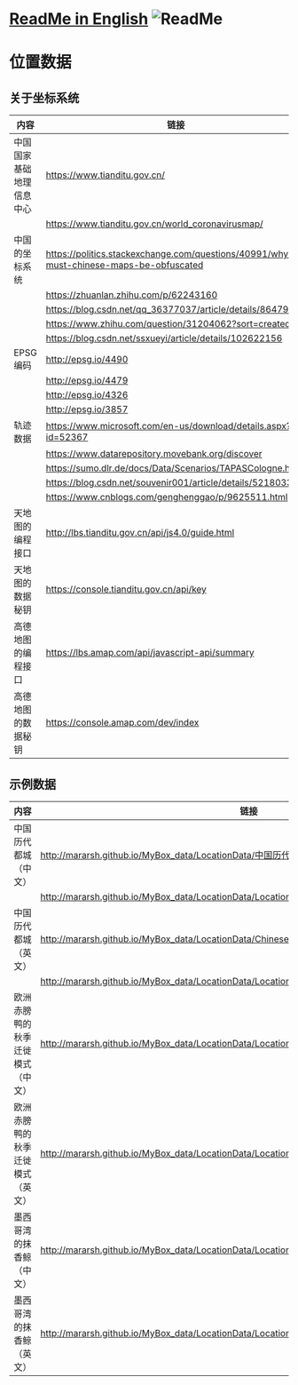 # [ReadMe in English](https://github.com/Mararsh/MyBox_data/tree/master/md/LocationData/en)  ![ReadMe](https://mararsh.github.io/MyBox_data/iconGo.png)   

# 位置数据

## 关于坐标系统

| 内容 | 链接 |    
| --- | --- |   
| 中国国家基础地理信息中心 | <https://www.tianditu.gov.cn/>                                                           |
|              | <https://www.tianditu.gov.cn/world_coronavirusmap/>                                      |
| 中国的坐标系统      | <https://politics.stackexchange.com/questions/40991/why-must-chinese-maps-be-obfuscated> |
|              | <https://zhuanlan.zhihu.com/p/62243160>                                                  |
|              | <https://blog.csdn.net/qq_36377037/article/details/86479796>                             |
|              | <https://www.zhihu.com/question/31204062?sort=created>                                   |
|              | <https://blog.csdn.net/ssxueyi/article/details/102622156>                                |
| EPSG编码       | <http://epsg.io/4490>                                                                    |
|              | <http://epsg.io/4479>                                                                    |
|              | <http://epsg.io/4326>                                                                    |
|              | <http://epsg.io/3857>                                                                    |
| 轨迹数据         | <https://www.microsoft.com/en-us/download/details.aspx?id=52367>                         |
|              | <https://www.datarepository.movebank.org/discover>                                       |
|              | <https://sumo.dlr.de/docs/Data/Scenarios/TAPASCologne.html>                              |
|              | <https://blog.csdn.net/souvenir001/article/details/52180335>                             |
|              | <https://www.cnblogs.com/genghenggao/p/9625511.html>                                     |
| 天地图的编程接口     | <http://lbs.tianditu.gov.cn/api/js4.0/guide.html>                                        |
| 天地图的数据秘钥     | <https://console.tianditu.gov.cn/api/key>                                                |
| 高德地图的编程接口    | <https://lbs.amap.com/api/javascript-api/summary>                                        |
| 高德地图的数据秘钥    | <https://console.amap.com/dev/index>                                                     |     

## 示例数据

| 内容 | 链接 |    
| --- | --- |   
| 中国历代都城（中文） | http://mararsh.github.io/MyBox_data/LocationData/中国历代国都.htm |       
|  | http://mararsh.github.io/MyBox_data/LocationData/Location_Data_ChineseHistoricalCapitals_zh.csv |       
| 中国历代都城（英文） | http://mararsh.github.io/MyBox_data/LocationData/Chinese Historical Capitals.htm |       
|  | http://mararsh.github.io/MyBox_data/LocationData/Location_Data_ChineseHistoricalCapitals_en.csv |       
| 欧洲赤膀鸭的秋季迁徙模式（中文） | http://mararsh.github.io/MyBox_data/LocationData/Location_Data_EuropeanGadwalls_zh.csv |         
| 欧洲赤膀鸭的秋季迁徙模式（英文） | http://mararsh.github.io/MyBox_data/LocationData/Location_Data_EuropeanGadwalls_en.csv |         
| 墨西哥湾的抹香鲸（中文） | http://mararsh.github.io/MyBox_data/LocationData/Location_Data_SpermWhales_zh.csv |         
| 墨西哥湾的抹香鲸（英文） | http://mararsh.github.io/MyBox_data/LocationData/Location_Data_SpermWhales_en.csv |         
       
    



